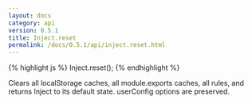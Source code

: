 ```yaml
---
layout: docs
category: api
version: 0.5.1
title: Inject.reset
permalink: /docs/0.5.1/api/inject.reset.html
---
```


{% highlight js %}
Inject.reset();
{% endhighlight %}

Clears all localStorage caches, all module.exports caches, all rules, and returns Inject to its default state. userConfig options are preserved.